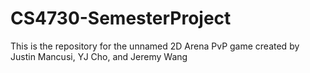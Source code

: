 # CS4730-SemesterProject
This is the repository for the unnamed 2D Arena PvP game created by Justin Mancusi, YJ Cho, and Jeremy Wang
